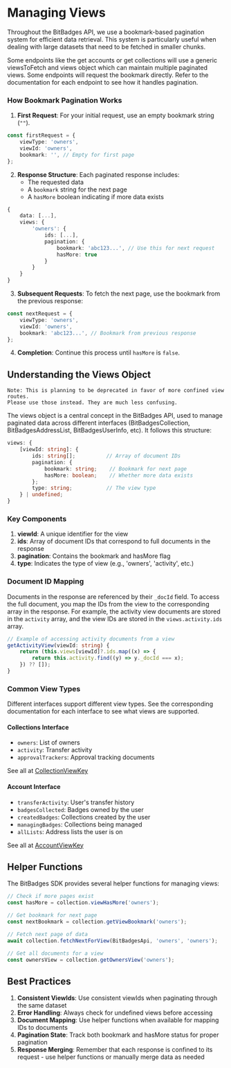 # Managing Views

Throughout the BitBadges API, we use a bookmark-based pagination system for efficient data retrieval. This system is particularly useful when dealing with large datasets that need to be fetched in smaller chunks.

Some endpoints like the get accounts or get collections will use a generic viewsToFetch and views object which can maintain multiple paginated views. Some endpoints will request the bookmark directly. Refer to the documentation for each endpoint to see how it handles pagination.

### How Bookmark Pagination Works

1. **First Request**: For your initial request, use an empty bookmark string (`""`).

```typescript
const firstRequest = {
    viewType: 'owners',
    viewId: 'owners',
    bookmark: '', // Empty for first page
};
```

2. **Response Structure**: Each paginated response includes:
    - The requested data
    - A `bookmark` string for the next page
    - A `hasMore` boolean indicating if more data exists

```typescript
{
    data: [...],
    views: {
        'owners': {
            ids: [...],
            pagination: {
                bookmark: 'abc123...', // Use this for next request
                hasMore: true
            }
        }
    }
}
```

3. **Subsequent Requests**: To fetch the next page, use the bookmark from the previous response:

```typescript
const nextRequest = {
    viewType: 'owners',
    viewId: 'owners',
    bookmark: 'abc123...', // Bookmark from previous response
};
```

4. **Completion**: Continue this process until `hasMore` is `false`.

## Understanding the Views Object

```
Note: This is planning to be deprecated in favor of more confined view routes.
Please use those instead. They are much less confusing.
```

The views object is a central concept in the BitBadges API, used to manage paginated data across different interfaces (BitBadgesCollection, BitBadgesAddressList, BitBadgesUserInfo, etc). It follows this structure:

```typescript
views: {
    [viewId: string]: {
        ids: string[];          // Array of document IDs
        pagination: {
            bookmark: string;    // Bookmark for next page
            hasMore: boolean;    // Whether more data exists
        };
        type: string;           // The view type
    } | undefined;
}
```

### Key Components

1. **viewId**: A unique identifier for the view
2. **ids**: Array of document IDs that correspond to full documents in the response
3. **pagination**: Contains the bookmark and hasMore flag
4. **type**: Indicates the type of view (e.g., 'owners', 'activity', etc.)

### Document ID Mapping

Documents in the response are referenced by their `_docId` field. To access the full document, you map the IDs from the view to the corresponding array in the response. For example, the activity view documents are stored in the `activity` array, and the view IDs are stored in the `views.activity.ids` array.

```typescript
// Example of accessing activity documents from a view
getActivityView(viewId: string) {
    return (this.views[viewId]?.ids.map((x) => {
        return this.activity.find((y) => y._docId === x);
    }) ?? []);
}
```

### Common View Types

Different interfaces support different view types. See the corresponding documentation for each interface to see what views are supported.

#### Collections Interface

-   `owners`: List of owners
-   `activity`: Transfer activity
-   `approvalTrackers`: Approval tracking documents

See all at [CollectionViewKey](https://bitbadges.github.io/bitbadgesjs/types/CollectionViewKey.html)

#### Account Interface

-   `transferActivity`: User's transfer history
-   `badgesCollected`: Badges owned by the user
-   `createdBadges`: Collections created by the user
-   `managingBadges`: Collections being managed
-   `allLists`: Address lists the user is on

See all at [AccountViewKey](https://bitbadges.github.io/bitbadgesjs/types/AccountViewKey.html)

## Helper Functions

The BitBadges SDK provides several helper functions for managing views:

```typescript
// Check if more pages exist
const hasMore = collection.viewHasMore('owners');

// Get bookmark for next page
const nextBookmark = collection.getViewBookmark('owners');

// Fetch next page of data
await collection.fetchNextForView(BitBadgesApi, 'owners', 'owners');

// Get all documents for a view
const ownersView = collection.getOwnersView('owners');
```

## Best Practices

1. **Consistent ViewIds**: Use consistent viewIds when paginating through the same dataset
2. **Error Handling**: Always check for undefined views before accessing
3. **Document Mapping**: Use helper functions when available for mapping IDs to documents
4. **Pagination State**: Track both bookmark and hasMore status for proper pagination
5. **Response Merging**: Remember that each response is confined to its request - use helper functions or manually merge data as needed
